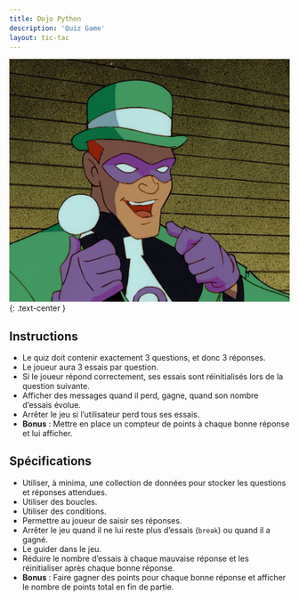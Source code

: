 ```yaml
---
title: Dojo Python
description: 'Quiz Game'
layout: tic-tac
---
```


![Header](assets/image/riddler.PNG)
{: .text-center }

## Instructions
- Le quiz doit contenir exactement 3 questions, et donc 3 réponses.
- Le joueur aura 3 essais par question.
- Si le joueur répond correctement, ses essais sont réinitialisés lors de la question suivante.
- Afficher des messages quand il perd, gagne, quand son nombre d’essais évolue.
- Arrêter le jeu si l’utilisateur perd tous ses essais.
- **Bonus** : Mettre en place un compteur de points à chaque bonne réponse et lui afficher.

## Spécifications
- Utiliser, à minima, une collection de données pour stocker les questions et réponses attendues.
- Utiliser des boucles.
- Utiliser des conditions.
- Permettre au joueur de saisir ses réponses.
- Arrêter le jeu quand il ne lui reste plus d’essais (`break`) ou quand il a gagné.
- Le guider dans le jeu.
- Réduire le nombre d’essais à chaque mauvaise réponse et les réinitialiser après chaque bonne réponse.
- **Bonus** : Faire gagner des points pour chaque bonne réponse et afficher le nombre de points total en fin de partie.
